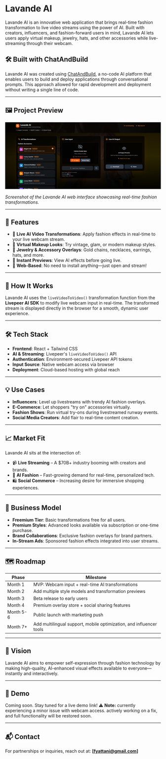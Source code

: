 # Lavande AI

Lavande AI is an innovative web application that brings real-time fashion transformation to live video streams using the power of AI. Built with creators, influencers, and fashion-forward users in mind, Lavande AI lets users apply virtual makeup, jewelry, hats, and other accessories while live-streaming through their webcam.

## 🛠️ Built with ChatAndBuild

Lavande AI was created using [ChatAndBuild](https://chatandbuild.com/), a no-code AI platform that enables users to build and deploy applications through conversational prompts. This approach allowed for rapid development and deployment without writing a single line of code.

---

## 🖼️ Project Preview

![Lavande AI Interface](/lav.png)

*Screenshot of the Lavande AI web interface showcasing real-time fashion transformations.*

---

## 🌟 Features

- 🎥 **Live AI Video Transformations**: Apply fashion effects in real-time to your live webcam stream.
- 💄 **Virtual Makeup Looks**: Try vintage, glam, or modern makeup styles.
- 💎 **Jewelry & Accessory Overlays**: Gold chains, necklaces, earrings, hats, and more.
- 🧪 **Instant Previews**: View AI effects before going live.
- 📱 **Web-Based**: No need to install anything—just open and stream!

---

## 🚀 How It Works

Lavande AI uses the `liveVideoToVideo()` transformation function from the **Livepeer AI SDK** to modify live webcam input in real-time. The transformed stream is displayed directly in the browser for a smooth, dynamic user experience.

---

## 🛠️ Tech Stack

- **Frontend**: React + Tailwind CSS
- **AI & Streaming**: Livepeer's `liveVideoToVideo()` API
- **Authentication**: Environment-secured Livepeer API tokens
- **Input Source**: Native webcam access via browser
- **Deployment**: Cloud-based hosting with global reach

---

## 💡 Use Cases

- **Influencers**: Level up livestreams with trendy AI fashion overlays.
- **E-Commerce**: Let shoppers "try on" accessories virtually.
- **Fashion Shows**: Run virtual try-ons during livestreamed runway events.
- **Social Media Creators**: Add flair to real-time content creation.

---

## 📈 Market Fit

Lavande AI sits at the intersection of:

- 📹 **Live Streaming** – A $70B+ industry booming with creators and brands.
- 🤖 **AI Fashion** – Fast-growing demand for real-time, personalized tech.
- 🛍️ **Social Commerce** – Increasing desire for immersive shopping experiences.

---

## 💼 Business Model

- **Freemium Tier**: Basic transformations free for all users.
- **Premium Styles**: Advanced looks available via subscription or one-time purchase.
- **Brand Collaborations**: Exclusive fashion overlays for brand partners.
- **In-Stream Ads**: Sponsored fashion effects integrated into user streams.

---

## 🗺️ Roadmap

| Phase      | Milestone                                                           |
|------------|----------------------------------------------------------------------|
| Month 1    | MVP: Webcam input + real-time AI transformations                    |
| Month 2    | Add multiple style models and transformation previews               |
| Month 3    | Beta release to early users                                          |
| Month 4    | Premium overlay store + social sharing features                     |
| Month 5-6  | Public launch with marketing push                                    |
| Month 7+   | Add multilingual support, mobile optimization, and influencer tools |

---

## 🧠 Vision

Lavande AI aims to empower self-expression through fashion technology by making high-quality, AI-enhanced visual effects available to everyone—instantly and interactively.

---

## 🧪 Demo

Coming soon. Stay tuned for a live demo link!
 ⚠️ **Note:** currently experiencing a minor issue with webcam access. actively working on a fix, and full functionality will be restored soon.


---

## 📬 Contact

For partnerships or inquiries, reach out at: **[fyattani@gmail.com]**